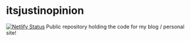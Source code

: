 # itsjustinopinion
[![Netlify Status](https://api.netlify.com/api/v1/badges/22692746-5058-429b-89a0-dcb469176116/deploy-status)](https://app.netlify.com/sites/effervescent-creponne-33e7de/deploys)
Public repository holding the code for my blog / personal site! 
